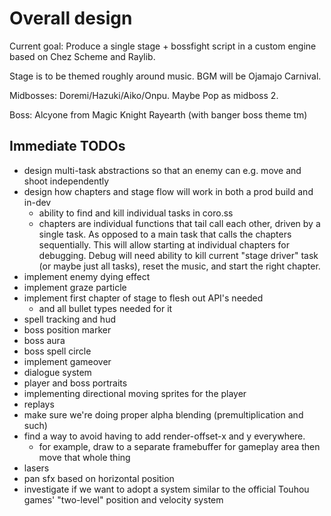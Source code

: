 # Overall design
Current goal: Produce a single stage + bossfight script in a custom engine based on Chez
Scheme and Raylib.

Stage is to be themed roughly around music. BGM will be Ojamajo Carnival.

Midbosses: Doremi/Hazuki/Aiko/Onpu. Maybe Pop as midboss 2.

Boss: Alcyone from Magic Knight Rayearth (with banger boss theme tm)

## Immediate TODOs
* design multi-task abstractions so that an enemy can e.g. move and shoot independently
* design how chapters and stage flow will work in both a prod build and in-dev
  * ability to find and kill individual tasks in coro.ss
  * chapters are individual functions that tail call each other, driven by a single task.
	As opposed to a main task that calls the chapters sequentially.
	This will allow starting at individual chapters for debugging.
	Debug will need ability to kill current "stage driver" task (or maybe just all tasks),
	reset the music, and start the right chapter.
* implement enemy dying effect
* implement graze particle
* implement first chapter of stage to flesh out API's needed
  * and all bullet types needed for it
* spell tracking and hud
* boss position marker
* boss aura
* boss spell circle
* implement gameover
* dialogue system
* player and boss portraits
* implementing directional moving sprites for the player
* replays
* make sure we're doing proper alpha blending (premultiplication and such)
* find a way to avoid having to add render-offset-x and y everywhere.
  * for example, draw to a separate framebuffer for gameplay area then move that whole thing
* lasers
* pan sfx based on horizontal position
* investigate if we want to adopt a system similar to the official Touhou games'
  "two-level" position and velocity system
